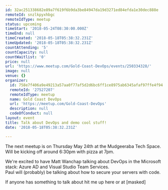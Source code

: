 ```yaml
---
id: 32ac251338682e89a7f619f6b9da3be84947da19d3271ed84efda1e30dec888e
remoteId: snzlkpyxhbgc
remoteIdType: meetup
status: upcoming
timeStart: '2018-05-24T08:30:00.000Z'
timeEnd: null
timeCreated: '2018-05-18T05:38:32.231Z'
timeUpdated: '2018-05-18T05:38:32.231Z'
countAttending: '5'
countCapacity: null
countWaitlist: '0'
price: null
url: 'https://www.meetup.com/Gold-Coast-DevOps/events/250334328/'
image: null
venue: {}
organizer:
  id: 758e7f406a9e49213a57aa0f77af5d2d6bc6ff1ce8975ab6345afaf97ffe4f94
  remoteId: '27527207'
  remoteIdType: meetup
  name: Gold Coast DevOps
  url: 'https://meetup.com/Gold-Coast-DevOps'
  description: null
  codeOfConduct: null
layout: event
title: Talk about DevOps and demo cool stuff!
date: '2018-05-18T05:38:32.231Z'

---
```

<p>The next meetup is on Thursday May 24th at the Mudgeeraba Tech Space. Will be kicking off around 6:30pm with pizza at 7pm.</p> <p>We're excited to have Matt Wanchap talking about DevOps in the Microsoft stack: Azure AD and Visual Studio Team Services.<br/>Paul will (probably) be talking about how to secure your servers with code.</p> <p>If anyone has something to talk about hit me up here or at [masked]</p>

